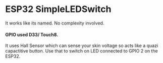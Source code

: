 # ESP32 SimpleLEDSwitch

It works like its named. No complexity involved.

#### GPIO used D33/ Touch8. 
It uses Hall Sensor which can sense your skin voltage so acts like a quazi capactitive button. Use that to switch on LED connected to GPIO 2 on the ESP32. 


